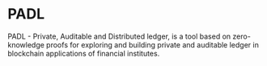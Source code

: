 # PADL
PADL - Private, Auditable and Distributed ledger, is a tool based on zero-knowledge proofs for exploring and building private and auditable ledger in blockchain applications of financial institutes. 
